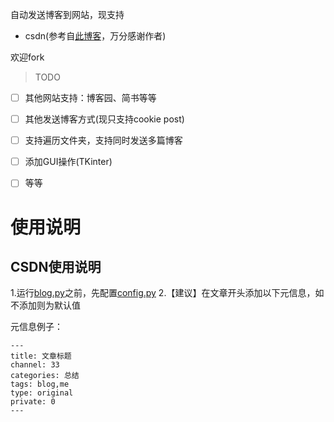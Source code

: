 自动发送博客到网站，现支持
- csdn(参考自[此博客](https://blog.csdn.net/marvellousbinary/article/details/79832708)，万分感谢作者)

欢迎fork

> TODO

- [ ] 其他网站支持：博客园、简书等等
- [ ] 其他发送博客方式(现只支持cookie post)
- [ ] 支持遍历文件夹，支持同时发送多篇博客
- [ ] 添加GUI操作(TKinter) 
- [ ] 等等



# 使用说明
## CSDN使用说明
1.运行[blog.py](blog.py)之前，先配置[config.py](config.py)
2.【建议】在文章开头添加以下元信息，如不添加则为默认值

元信息例子：

```text
---
title: 文章标题
channel: 33
categories: 总结
tags: blog,me
type: original
private: 0
---




```

